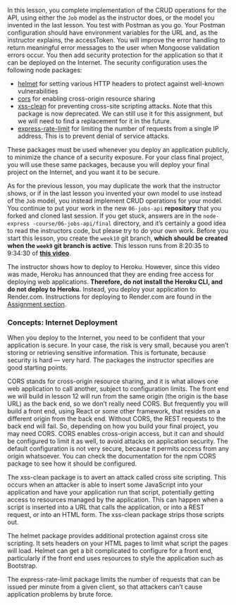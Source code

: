 In this lesson, you complete implementation of the CRUD operations for the API, using either the `Job` model as the instructor does, or the model you invented in the last lesson. You test with Postman as you go. Your Postman configuration should have environment variables for the URL and, as the instructor explains, the accessToken. You will improve the error handling to return meaningful error messages to the user when Mongoose validation errors occur. You then add security protection for the application so that it can be deployed on the Internet. The security configuration uses the following node packages:

* [helmet](https://www.npmjs.com/package/helmet) for setting various HTTP headers to protect against well-known vulnerabilities
* [cors](https://www.npmjs.com/package/cors) for enabling cross-origin resource sharing
* [xss-clean](https://www.npmjs.com/package/xss-clean) for preventing cross-site scripting attacks. Note that this package is now deprecated. We can still use it for this assignment, but we will need to find a replacement for it in the future.
* [express-rate-limit](https://www.npmjs.com/package/express-rate-limit) for limiting the number of requests from a single IP address. This is to prevent denial of service attacks.

These packages must be used whenever you deploy an application publicly, to minimize the chance of a security exposure. For your class final project, you will use these same packages, because you will deploy your final project on the Internet, and you want it to be secure.

As for the previous lesson, you may duplicate the work that the instructor shows, or if in the last lesson you invented your own model to use instead of the `Job` model, you instead implement CRUD operations for your model. You continue to put your work in the new `06-jobs-api` **repository** that you forked and cloned last session. If you get stuck, answers are in the `node-express -course/06-jobs-api/final` directory, and it’s certainly a good idea to read the instructors code, but please try to do your own work. Before you start this lesson, you create the `week10` git branch, **which should be created when the `week9` git branch is active**. This lesson runs from 8:20:35 to 9:34:30 of **[this video](https://youtu.be/rltfdjcXjmk?t=30036)**.

The instructor shows how to deploy to Heroku. However, since this video was made, Heroku has announced that they are ending free access for deploying web applications. **Therefore, do not install the Heroku CLI, and do not deploy to Heroku.** Instead, you deploy your application to Render.com. Instructions for deploying to Render.com are found in the [Assignment section](/node-express/lesson10-a1).

### Concepts: Internet Deployment

When you deploy to the Internet, you need to be confident that your application is secure. In your case, the risk is very small, because you aren’t storing or retrieving sensitive information. This is fortunate, because security is hard — very hard. The packages the instructor specifies are good starting points.

CORS stands for cross-origin resource sharing, and it is what allows one web application to call another, subject to configuration limits. The front end we will build in lesson 12 will run from the same origin (the origin is the base URL) as the back end, so we don’t really need CORS. But frequently you will build a front end, using React or some other framework, that resides on a different origin from the back end. Without CORS, the REST requests to the back end will fail. So, depending on how you build your final project, you may need CORS. CORS enables cross-origin access, but it can and should be configured to limit it as well, to avoid attacks on application security. The default configuration is not very secure, because it permits access from any origin whatsoever. You can check the documentation for the npm CORS package to see how it should be configured.

The xss-clean package is to avert an attack called cross site scripting. This occurs when an attacker is able to insert some JavaScript into your application and have your application run that script, potentially getting access to resources managed by the application. This can happen when a script is inserted into a URL that calls the application, or into a REST request, or into an HTML form. The xss-clean package strips those scripts out.

The helmet package provides additional protection against cross site scripting. It sets headers on your HTML pages to limit what script the pages will load. Helmet can get a bit complicated to configure for a front end, particularly if the front end uses resources to style the application such as Bootstrap.

The express-rate-limit package limits the number of requests that can be issued per minute from a given client, so that attackers can’t cause application problems by brute force.